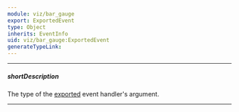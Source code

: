 ```yaml
---
module: viz/bar_gauge
export: ExportedEvent
type: Object
inherits: EventInfo
uid: viz/bar_gauge:ExportedEvent
generateTypeLink: 
---
```

---
##### shortDescription
The type of the [exported]({basewidgetpath}/Events/#exported) event handler's argument.

---
<!-- Description goes here -->